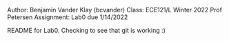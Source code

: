 Author: Benjamin Vander Klay (bcvander)
Class: ECE121/L Winter 2022 Prof Petersen
Assignment: Lab0 due 1/14/2022






README for Lab0. Checking to see that git is working :)
